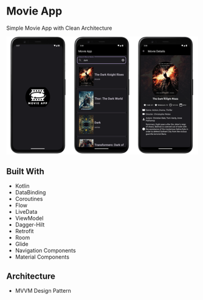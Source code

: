 # Movie App

Simple Movie App with Clean Architecture 



![app_screenshots](images/MovieAppScreens.png) 


## Built With 


- Kotlin
- DataBinding
- Coroutines
- Flow
- LiveData
- ViewModel
- Dagger-Hilt
- Retrofit
- Room
- Glide
- Navigation Components
- Material Components



## Architecture

* MVVM Design Pattern
